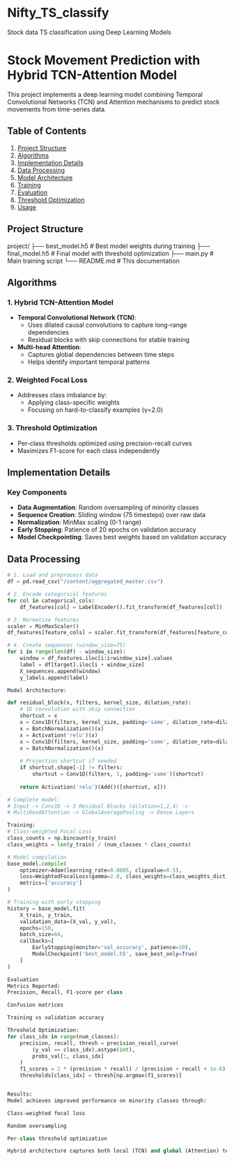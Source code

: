 # Nifty_TS_classify
Stock data TS classification using Deep Learning Models

# Stock Movement Prediction with Hybrid TCN-Attention Model

This project implements a deep learning model combining Temporal Convolutional Networks (TCN) and Attention mechanisms to predict stock movements from time-series data.

## Table of Contents
1. [Project Structure](#project-structure)
2. [Algorithms](#algorithms)
3. [Implementation Details](#implementation-details)
4. [Data Processing](#data-processing)
5. [Model Architecture](#model-architecture)
6. [Training](#training)
7. [Evaluation](#evaluation)
8. [Threshold Optimization](#threshold-optimization)
9. [Usage](#usage)

## Project Structure
project/
├── best_model.h5 # Best model weights during training
├── final_model.h5 # Final model with threshold optimization
├── main.py # Main training script
└── README.md # This documentation



## Algorithms

### 1. Hybrid TCN-Attention Model
- **Temporal Convolutional Network (TCN)**:
  - Uses dilated causal convolutions to capture long-range dependencies
  - Residual blocks with skip connections for stable training
- **Multi-head Attention**:
  - Captures global dependencies between time steps
  - Helps identify important temporal patterns

### 2. Weighted Focal Loss
- Addresses class imbalance by:
  - Applying class-specific weights
  - Focusing on hard-to-classify examples (γ=2.0)

### 3. Threshold Optimization
- Per-class thresholds optimized using precision-recall curves
- Maximizes F1-score for each class independently

## Implementation Details

### Key Components
- **Data Augmentation**: Random oversampling of minority classes
- **Sequence Creation**: Sliding window (75 timesteps) over raw data
- **Normalization**: MinMax scaling (0-1 range)
- **Early Stopping**: Patience of 20 epochs on validation accuracy
- **Model Checkpointing**: Saves best weights based on validation accuracy

## Data Processing

```python
# 1. Load and preprocess data
df = pd.read_csv("/content/aggregated_master.csv")

# 2. Encode categorical features
for col in categorical_cols:
    df_features[col] = LabelEncoder().fit_transform(df_features[col])

# 3. Normalize features
scaler = MinMaxScaler()
df_features[feature_cols] = scaler.fit_transform(df_features[feature_cols])

# 4. Create sequences (window_size=75)
for i in range(len(df) - window_size):
    window = df_features.iloc[i:i+window_size].values
    label = df[target].iloc[i + window_size]
    X_sequences.append(window)
    y_labels.append(label)

Model Architecture:

def residual_block(x, filters, kernel_size, dilation_rate):
    # 1D convolution with skip connection
    shortcut = x
    x = Conv1D(filters, kernel_size, padding='same', dilation_rate=dilation_rate)(x)
    x = BatchNormalization()(x)
    x = Activation('relu')(x)
    x = Conv1D(filters, kernel_size, padding='same', dilation_rate=dilation_rate)(x)
    x = BatchNormalization()(x)
    
    # Projection shortcut if needed
    if shortcut.shape[-1] != filters:
        shortcut = Conv1D(filters, 1, padding='same')(shortcut)
    
    return Activation('relu')(Add()([shortcut, x]))

# Complete model:
# Input -> Conv1D -> 3 Residual Blocks (dilation=1,2,4) -> 
# MultiHeadAttention -> GlobalAveragePooling -> Dense Layers

Training:
# Class-weighted Focal Loss
class_counts = np.bincount(y_train)
class_weights = len(y_train) / (num_classes * class_counts)

# Model compilation
base_model.compile(
    optimizer=Adam(learning_rate=0.0005, clipvalue=0.5),
    loss=WeightedFocalLoss(gamma=2.0, class_weights=class_weights_dict),
    metrics=['accuracy']
)

# Training with early stopping
history = base_model.fit(
    X_train, y_train,
    validation_data=(X_val, y_val),
    epochs=150,
    batch_size=64,
    callbacks=[
        EarlyStopping(monitor='val_accuracy', patience=20),
        ModelCheckpoint('best_model.h5', save_best_only=True)
    ]
)

Evaluation
Metrics Reported:
Precision, Recall, F1-score per class

Confusion matrices

Training vs validation accuracy

Threshold Optimization:
for class_idx in range(num_classes):
    precision, recall, thresh = precision_recall_curve(
        (y_val == class_idx).astype(int), 
        probs_val[:, class_idx]
    )
    f1_scores = 2 * (precision * recall) / (precision + recall + 1e-6)
    thresholds[class_idx] = thresh[np.argmax(f1_scores)]


Results:
Model achieves improved performance on minority classes through:

Class-weighted focal loss

Random oversampling

Per-class threshold optimization

Hybrid architecture captures both local (TCN) and global (Attention) temporal patterns

